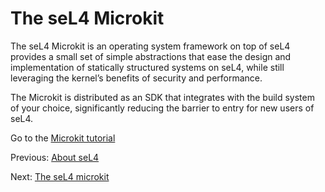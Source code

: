 <h1>The seL4 Microkit</h1>
<p>
    The seL4 Microkit is an operating system framework on top of seL4 provides a small set of simple abstractions that ease the design and implementation of statically structured systems on seL4, while still leveraging the kernel’s benefits of security and performance.
</p>
<p>
    The Microkit is distributed as an SDK that integrates with the build system of your choice, significantly reducing the barrier to entry for new users of seL4.
</p>
<p>
    Go to the <a href="https://trustworthy.systems/projects/microkit/tutorial/">Microkit tutorial</a>
</p>
<p>
<p>
    Previous: <a href="about-sel4">About seL4</a>
<p>
<p>
    Next: <a href="microkit">The seL4 microkit</a>
</p>